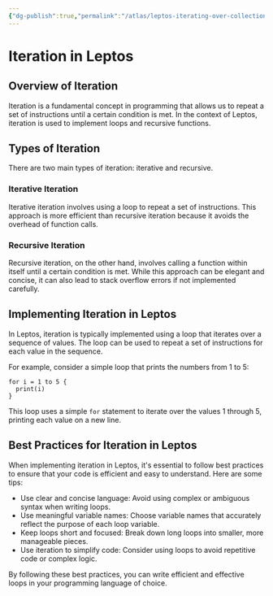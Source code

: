 ```yaml
---
{"dg-publish":true,"permalink":"/atlas/leptos-iterating-over-collections-with-update/","tags":["🌱_Processing","rust","leptos","programming"],"updated":"2025-10-18T22:36:36.552-07:00"}
---
```


# Iteration in Leptos

## Overview of Iteration

Iteration is a fundamental concept in programming that allows us to repeat a set of instructions until a certain condition is met. In the context of Leptos, iteration is used to implement loops and recursive functions.

## Types of Iteration

There are two main types of iteration: iterative and recursive.

### Iterative Iteration

Iterative iteration involves using a loop to repeat a set of instructions. This approach is more efficient than recursive iteration because it avoids the overhead of function calls.

### Recursive Iteration

Recursive iteration, on the other hand, involves calling a function within itself until a certain condition is met. While this approach can be elegant and concise, it can also lead to stack overflow errors if not implemented carefully.

## Implementing Iteration in Leptos

In Leptos, iteration is typically implemented using a loop that iterates over a sequence of values. The loop can be used to repeat a set of instructions for each value in the sequence.

For example, consider a simple loop that prints the numbers from 1 to 5:
```
for i = 1 to 5 {
  print(i)
}
```
This loop uses a simple `for` statement to iterate over the values 1 through 5, printing each value on a new line.

## Best Practices for Iteration in Leptos

When implementing iteration in Leptos, it's essential to follow best practices to ensure that your code is efficient and easy to understand. Here are some tips:

* Use clear and concise language: Avoid using complex or ambiguous syntax when writing loops.
* Use meaningful variable names: Choose variable names that accurately reflect the purpose of each loop variable.
* Keep loops short and focused: Break down long loops into smaller, more manageable pieces.
* Use iteration to simplify code: Consider using loops to avoid repetitive code or complex logic.

By following these best practices, you can write efficient and effective loops in your programming language of choice.
